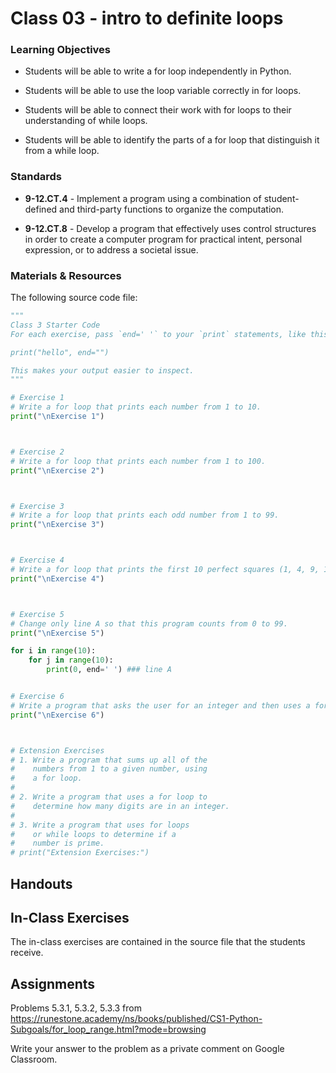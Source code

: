 # Class 03 - intro to definite loops

### Learning Objectives

* Students will be able to write a for loop independently in Python.

* Students will be able to use the loop variable correctly in for loops.

* Students will be able to connect their work with for loops to their understanding of while loops. 

* Students will be able to identify the parts of a for loop that distinguish it from a while loop. 

### Standards

* **9-12.CT.4** - Implement a program using a combination of student-defined and third-party functions to organize the computation.

* **9-12.CT.8** - Develop a program that effectively uses control structures in order to create a computer program for practical intent, personal expression, or to address a societal issue.


### Materials & Resources

The following source code file:

```python
"""
Class 3 Starter Code
For each exercise, pass `end=' '` to your `print` statements, like this:

print("hello", end="")

This makes your output easier to inspect.
"""

# Exercise 1
# Write a for loop that prints each number from 1 to 10. 
print("\nExercise 1")



# Exercise 2
# Write a for loop that prints each number from 1 to 100.
print("\nExercise 2")



# Exercise 3
# Write a for loop that prints each odd number from 1 to 99. 
print("\nExercise 3")



# Exercise 4
# Write a for loop that prints the first 10 perfect squares (1, 4, 9, 16, etc. -- perfect squares have square roots that are whole numbers.)
print("\nExercise 4")



# Exercise 5
# Change only line A so that this program counts from 0 to 99. 
print("\nExercise 5")

for i in range(10):
    for j in range(10):
        print(0, end=' ') ### line A


# Exercise 6
# Write a program that asks the user for an integer and then uses a for loop to print the first 5 multiples of that integer.
print("\nExercise 6")



# Extension Exercises
# 1. Write a program that sums up all of the 
#    numbers from 1 to a given number, using
#    a for loop. 
# 
# 2. Write a program that uses a for loop to 
#    determine how many digits are in an integer. 
#
# 3. Write a program that uses for loops 
#    or while loops to determine if a 
#    number is prime. 
# print("Extension Exercises:")

```

## Handouts

## In-Class Exercises

The in-class exercises are contained in the source file that the students receive. 


## Assignments

Problems 5.3.1, 5.3.2, 5.3.3 from 
https://runestone.academy/ns/books/published/CS1-Python-Subgoals/for_loop_range.html?mode=browsing

Write your answer to the problem as a private comment on Google Classroom. 